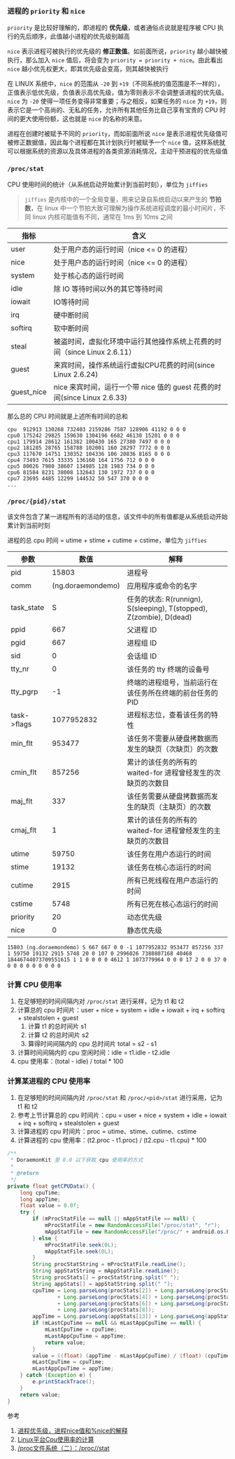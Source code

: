 ### 进程的 `priority` 和 `nice`

`priority` 是比较好理解的，即进程的 **优先级**，或者通俗点说就是程序被 CPU 执行的先后顺序，此值越小进程的优先级别越高

`nice` 表示进程可被执行的优先级的 **修正数值**。如前面所说，`priority` 越小越快被执行，那么加入 `nice` 值后，将会变为 `priority = priority + nice`。由此看出 `nice` 越小优先权更大，即其优先级会变高，则其越快被执行

在 LINUX 系统中，`nice` 的范围从 `-20` 到 `+19`（不同系统的值范围是不一样的），正值表示低优先级，负值表示高优先级，值为零则表示不会调整该进程的优先级。`nice` 为 `-20` 使得一项任务变得非常重要；与之相反，如果任务的 `nice` 为 `+19`，则表示它是一个高尚的、无私的任务，允许所有其他任务比自己享有宝贵的 CPU 时间的更大使用份额，这也就是 `nice` 的名称的来意。

进程在创建时被赋予不同的 `priority`，而如前面所说 `nice` 是表示进程优先级值可被修正数据值，因此每个进程都在其计划执行时被赋予一个 `nice` 值，这样系统就可以根据系统的资源以及具体进程的各类资源消耗情况，主动干预进程的优先级值

### `/proc/stat`

CPU 使用时间的统计（从系统启动开始累计到当前时刻），单位为 `jiffies`

> `jiffies` 是内核中的一个全局变量，用来记录自系统启动以来产生的 **节拍数**，在 linux 中一个节拍大致可理解为操作系统进程调度的最小时间片，不同 linux 内核可能值有不同，通常在 1ms 到 10ms 之间

| 指标 | 含义 |
|------------|------|
| user       | 处于用户态的运行时间（nice <= 0 的进程）                                |
| nice       | 处于用户态的运行时间（nice <= 0 的进程）                                |
| system     | 处于核心态的运行时间                                                   |
| idle       | 除 IO 等待时间以外的其它等待时间                                        |
| iowait     | IO等待时间                                                            |
| irq        | 硬中断时间                                                            |	
| softirq    | 软中断时间                                                            |	
| steal      | 被盗时间，虚拟化环境中运行其他操作系统上花费的时间（since Linux 2.6.11）  |
| guest      | 来宾时间，操作系统运行虚拟CPU花费的时间(since Linux 2.6.24)              |
| guest_nice | nice 来宾时间，运行一个带 nice 值的 guest 花费的时间(since Linux 2.6.33) |

那么总的 CPU 时间就是上述所有时间的总和

```shell
cpu  912913 130268 732403 2159286 7587 128906 41192 0 0 0
cpu0 175242 29825 159630 1304196 6682 46130 15201 0 0 0
cpu1 179914 28612 161382 100430 165 27380 7497 0 0 0
cpu2 181285 28765 158788 102001 160 28297 7772 0 0 0
cpu3 117670 14751 130352 104336 106 20836 8165 0 0 0
cpu4 73493 7615 33335 136160 164 1756 712 0 0 0
cpu5 80026 7980 38607 134985 128 1983 734 0 0 0
cpu6 81584 8231 38008 132643 130 1972 737 0 0 0
cpu7 23695 4485 12299 144532 50 547 370 0 0 0
...
```

### `/proc/{pid}/stat`

该文件包含了某一进程所有的活动的信息，该文件中的所有值都是从系统启动开始累计到当前时刻

进程的总 cpu 时间 = utime + stime + cutime + cstime，单位为 `jiffies`

| 参数 | 数值 | 解释 |
|------|------|-----|
| pid         | 15803             | 进程号                                                              |
| comm        | (ng.doraemondemo) | 应用程序或命令的名字                                                 |
| task_state  | S                 | 任务的状态: R(runnign), S(sleeping), T(stopped), Z(zombie), D(dead) |
| ppid        | 667               | 父进程 ID                                                           |
| pgid        | 667               | 进程组 ID                                                           |
| sid         | 0                 | 会话组 ID                                                           |
| tty_nr      | 0                 | 该任务的 tty 终端的设备号                                            |
| tty_pgrp    | -1                | 终端的进程组号，当前运行在该任务所在终端的前台任务的 PID                |
| task->flags | 1077952832        | 进程标志位，查看该任务的特性                                          |
| min_flt     | 953477            | 该任务不需要从硬盘拷数据而发生的缺页（次缺页）的次数                    |
| cmin_flt    | 857256            | 累计的该任务的所有的 waited-for 进程曾经发生的次缺页的次数目            |
| maj_flt     | 337               | 该任务需要从硬盘拷数据而发生的缺页（主缺页）的次数                      |
| cmaj_flt    | 1                 | 累计的该任务的所有的 waited-for 进程曾经发生的主缺页的次数目            |
| utime       | 59750             | 该任务在用户态运行的时间                                              |
| stime       | 19132             | 该任务在核心态运行的时间                                              |
| cutime      | 2915              | 所有已死线程在用户态运行的时间                                         |
| cstime      | 5748              | 所有已死在核心态运行的时间                                            |
| priority    | 20                | 动态优先级                                                           |
| nice        | 0                 | 静态优先级                                                           |

```shell
15803 (ng.doraemondemo) S 667 667 0 0 -1 1077952832 953477 857256 337 1 59750 19132 2915 5748 20 0 107 0 2996026 7388807168 40468 18446744073709551615 1 1 0 0 0 0 4612 1 1073779964 0 0 0 17 2 0 0 37 0 0 0 0 0 0 0 0 0 0
```

### 计算 CPU 使用率

1. 在足够短的时间间隔内对 `/proc/stat` 进行采样，记为 t1 和 t2
2. 计算总的 cpu 时间片：user + nice + system + idle + iowait + irq + softirq + stealstolen + guest
    1. 计算 t1 的总时间片 s1
    2. 计算 t2 的总时间片 s2
    3. 算得时间间隔内的 cpu 总时间片 total = s2 - s1
3. 计算时间间隔内的 cpu 空闲时间：idle = t1.idle - t2.idle
4. cpu 使用率：(total - idle) / total * 100

### 计算某进程的 CPU 使用率

1. 在足够短的时间间隔内对 `/proc/stat` 和 `/proc/<pid>/stat` 进行采用，记为 t1 和 t2
2. 参考上节计算总的 cpu 时间片：cpu = user + nice + system + idle + iowait + irq + softirq + stealstolen + guest
3. 计算进程的 cpu 时间片：proc = utime、stime、cutime、cstime
4. 计算进程的 cpu 使用率：(t2.proc - t1.proc) / (t2.cpu - t1.cpu) * 100

```java
/**
 * DoraemonKit 里 8.0 以下获取 cpu 使用率的方式
 *
 * @return
 */
private float getCPUData() {
    long cpuTime;
    long appTime;
    float value = 0.0f;
    try {
        if (mProcStatFile == null || mAppStatFile == null) {
            mProcStatFile = new RandomAccessFile("/proc/stat", "r");
            mAppStatFile = new RandomAccessFile("/proc/" + android.os.Process.myPid() + "/stat", "r");
        } else {
            mProcStatFile.seek(0L);
            mAppStatFile.seek(0L);
        }
        String procStatString = mProcStatFile.readLine();
        String appStatString = mAppStatFile.readLine();
        String procStats[] = procStatString.split(" ");
        String appStats[] = appStatString.split(" ");
        cpuTime = Long.parseLong(procStats[2]) + Long.parseLong(procStats[3])
                + Long.parseLong(procStats[4]) + Long.parseLong(procStats[5])
                + Long.parseLong(procStats[6]) + Long.parseLong(procStats[7])
                + Long.parseLong(procStats[8]);
        appTime = Long.parseLong(appStats[13]) + Long.parseLong(appStats[14]);
        if (mLastCpuTime == null && mLastAppCpuTime == null) {
            mLastCpuTime = cpuTime;
            mLastAppCpuTime = appTime;
            return value;
        }
        value = ((float) (appTime - mLastAppCpuTime) / (float) (cpuTime - mLastCpuTime)) * 100f;
        mLastCpuTime = cpuTime;
        mLastAppCpuTime = appTime;
    } catch (Exception e) {
        e.printStackTrace();
    }
    return value;
}
```

参考

1. [进程优先级，进程nice值和%nice的解释](https://www.cnblogs.com/yuanshuang/p/5573223.html)
2. [Linux平台Cpu使用率的计算](http://www.blogjava.net/fjzag/articles/317773.html)
3. [/proc文件系统（二）：/proc/<pid>/stat](https://www.cnblogs.com/Jimmy1988/p/10045601.html)








